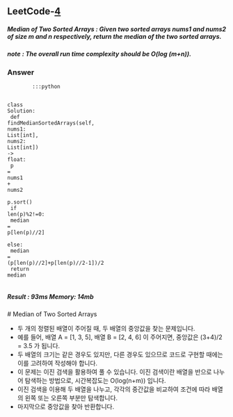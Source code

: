 <h2>LeetCode-<a href="https://leetcode.com/problems/median-of-two-sorted-arrays/description/">4</a></h2>
<h5>Median of Two Sorted Arrays : Given two sorted arrays nums1 and nums2 of size m and n respectively, return the median of the two sorted arrays.</h5>
<h5>note : The overall run time complexity should be O(log (m+n)).</h5><h3>Answer</h3><div class="codehilite"><pre><span></span><code><span class="w">        </span><span class="o">::</span><span class="err">:</span><span class="n">python</span><span class="w"></span>

<span class="k">class</span><span class="w"> </span><span class="nl">Solution</span><span class="p">:</span><span class="w"></span>
<span class="w">    </span><span class="n">def</span><span class="w"> </span><span class="n">findMedianSortedArrays</span><span class="p">(</span><span class="n">self</span><span class="p">,</span><span class="w"> </span><span class="nl">nums1</span><span class="p">:</span><span class="w"> </span><span class="n">List</span><span class="o">[</span><span class="n">int</span><span class="o">]</span><span class="p">,</span><span class="w"> </span><span class="nl">nums2</span><span class="p">:</span><span class="w"> </span><span class="n">List</span><span class="o">[</span><span class="n">int</span><span class="o">]</span><span class="p">)</span><span class="w"> </span><span class="o">-&gt;</span><span class="w"> </span><span class="nc">float</span><span class="err">:</span><span class="w"></span>
<span class="w">        </span><span class="n">p</span><span class="w"> </span><span class="o">=</span><span class="w"> </span><span class="n">nums1</span><span class="w"> </span><span class="o">+</span><span class="w"> </span><span class="n">nums2</span><span class="w"></span>
<span class="w">        </span><span class="n">p</span><span class="p">.</span><span class="n">sort</span><span class="p">()</span><span class="w"></span>
<span class="w">        </span><span class="k">if</span><span class="w"> </span><span class="nf">len</span><span class="p">(</span><span class="n">p</span><span class="p">)</span><span class="o">%</span><span class="mi">2</span><span class="o">!=</span><span class="mi">0</span><span class="err">:</span><span class="w"></span>
<span class="w">            </span><span class="n">median</span><span class="w"> </span><span class="o">=</span><span class="w"> </span><span class="n">p</span><span class="o">[</span><span class="n">len(p)//2</span><span class="o">]</span><span class="w">    </span>
<span class="w">        </span><span class="k">else</span><span class="err">:</span><span class="w"></span>
<span class="w">            </span><span class="n">median</span><span class="w"> </span><span class="o">=</span><span class="w"> </span><span class="p">(</span><span class="n">p</span><span class="o">[</span><span class="n">len(p)//2</span><span class="o">]+</span><span class="n">p</span><span class="o">[</span><span class="n">len(p)//2-1</span><span class="o">]</span><span class="p">)</span><span class="o">/</span><span class="mi">2</span><span class="w"></span>
<span class="w">        </span><span class="k">return</span><span class="w"> </span><span class="n">median</span><span class="w"></span>
</code></pre></div><h5>Result : 93ms Memory: 14mb</h5># Median of Two Sorted Arrays
- 두 개의 정렬된 배열이 주어질 때, 두 배열의 중앙값을 찾는 문제입니다.
- 예를 들어, 배열 A = [1, 3, 5], 배열 B = [2, 4, 6] 이 주어지면, 중앙값은 (3+4)/2 = 3.5 가 됩니다.
- 두 배열의 크기는 같은 경우도 있지만, 다른 경우도 있으므로 코드로 구현할 때에는 이를 고려하여 작성해야 합니다.
- 이 문제는 이진 검색을 활용하여 풀 수 있습니다. 이진 검색이란 배열을 반으로 나누어 탐색하는 방법으로, 시간복잡도는 O(log(n+m)) 입니다.
- 이진 검색을 이용해 두 배열을 나누고, 각각의 중간값을 비교하여 조건에 따라 배열의 왼쪽 또는 오른쪽 부분만 탐색합니다.
- 마지막으로 중앙값을 찾아 반환합니다.